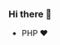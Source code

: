 ### Hi there 👋


<!--
<a href="https://app.daily.dev/chrisdsouza07"><img src="https://github.com/chrisdsouza07/chrisdsouza07/blob/main/devcard.svg" width="400" alt="Chris Dsouza's Dev Card"/></a>
-->

<!--

Here are some ideas to get you started:

- 🔭 I’m currently working on ...
- 🌱 I’m currently learning ...
- 👯 I’m looking to collaborate on ...
- 🤔 I’m looking for help with ...
- 💬 Ask me about ...
- 📫 How to reach me: ...
- 😄 Pronouns: ...
- ⚡ Fun fact: ...
-->

- PHP ❤️
